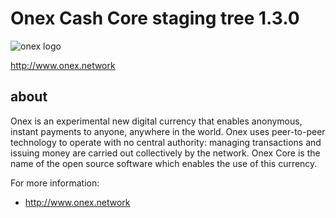 Onex Cash Core staging tree 1.3.0
===============================

![onex logo](https://raw.githubusercontent.com/onexnet/onex-core/master/src/qt/res/images/light/splash.png)

http://www.onex.network

about
----------------

Onex is an experimental new digital currency that enables anonymous, instant
payments to anyone, anywhere in the world. Onex uses peer-to-peer technology
to operate with no central authority: managing transactions and issuing money
are carried out collectively by the network. Onex Core is the name of the open
source software which enables the use of this currency.

For more information:

* http://www.onex.network
